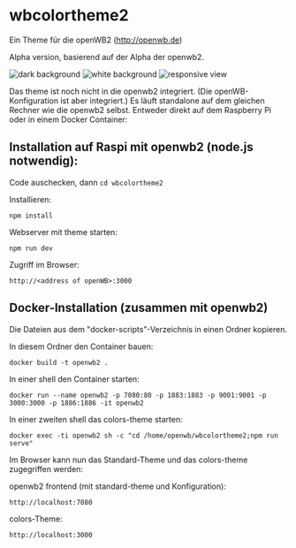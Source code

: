 # wbcolortheme2
Ein Theme für die openWB2 (http://openwb.de)



Alpha version, basierend auf der Alpha der openwb2.

![dark background](colors1.png)
![white background](colors2.png)
![responsive view](colors3.png)

Das theme ist noch nicht in die openwb2 integriert. (Die openWB-Konfiguration ist aber integriert.) Es läuft standalone auf dem gleichen Rechner wie die openwb2 selbst. Entweder direkt auf dem Raspberry Pi oder in einem Docker Container:

## Installation auf Raspi mit openwb2 (node.js notwendig):

Code auschecken, dann ```cd wbcolortheme2```

Installieren:
```
npm install
```

Webserver mit theme starten:
```
npm run dev
```

Zugriff im Browser:
```
http://<address of openWB>:3000
``` 

## Docker-Installation (zusammen mit openwb2)

Die Dateien aus dem "docker-scripts"-Verzeichnis in einen Ordner kopieren.

In diesem Ordner den Container bauen:
``` 
docker build -t openwb2 . 
```

In einer shell den Container starten:
``` 
docker run --name openwb2 -p 7080:80 -p 1883:1883 -p 9001:9001 -p 3000:3000 -p 1886:1886 -it openwb2 
```

In einer zweiten shell das colors-theme starten:
``` 
docker exec -ti openwb2 sh -c "cd /home/openwb/wbcolortheme2;npm run serve" 
```

Im Browser kann nun das Standard-Theme und das colors-theme zugegriffen werden:

openwb2 frontend (mit standard-theme und Konfiguration):
``` 
http://localhost:7080 
```

colors-Theme:
``` 
http://localhost:3000 
```

